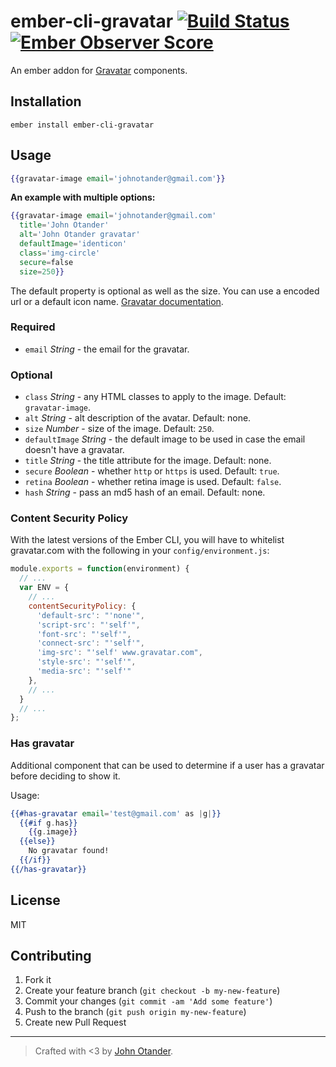 # ember-cli-gravatar [![Build Status](https://travis-ci.org/johnotander/ember-cli-gravatar.svg?branch=master)](https://travis-ci.org/johnotander/ember-cli-gravatar) [![Ember Observer Score](http://emberobserver.com/badges/ember-cli-gravatar.svg)](http://emberobserver.com/addons/ember-cli-gravatar)

An ember addon for [Gravatar](https://gravatar.com) components.

## Installation

```
ember install ember-cli-gravatar
```

## Usage

```hbs
{{gravatar-image email='johnotander@gmail.com'}}
```

__An example with multiple options:__

```hbs
{{gravatar-image email='johnotander@gmail.com'
  title='John Otander'
  alt='John Otander gravatar'
  defaultImage='identicon'
  class='img-circle'
  secure=false
  size=250}}
```

The default property is optional as well as the size. You can use a encoded url or a default icon name.
[Gravatar documentation](https://en.gravatar.com/site/implement/images/#default-image).

### Required

  * `email` *String* - the email for the gravatar.

### Optional

  * `class` *String* - any HTML classes to apply to the image. Default: `gravatar-image`.
  * `alt` *String* - alt description of the avatar. Default: none.
  * `size` *Number* - size of the image. Default: `250`.
  * `defaultImage` *String* - the default image to be used in case the email doesn't have a gravatar.
  * `title` *String* - the title attribute for the image. Default: none.
  * `secure` *Boolean* - whether `http` or `https` is used. Default: `true`.
  * `retina` *Boolean* - whether retina image is used. Default: `false`.
  * `hash` *String* - pass an md5 hash of an email. Default: none.

### Content Security Policy

With the latest versions of the Ember CLI, you will have to whitelist gravatar.com with the following
in your `config/environment.js`:

```javascript
module.exports = function(environment) {
  // ...
  var ENV = {
    // ...
    contentSecurityPolicy: {
      'default-src': "'none'",
      'script-src': "'self'",
      'font-src': "'self'",
      'connect-src': "'self'",
      'img-src': "'self' www.gravatar.com",
      'style-src': "'self'",
      'media-src': "'self'"
    },
    // ...
  }
  // ...
};
```

### Has gravatar

Additional component that can be used to determine if a user has a gravatar before deciding to show it.

Usage:

```hbs
{{#has-gravatar email='test@gmail.com' as |g|}}
  {{#if g.has}}
    {{g.image}}
  {{else}}
    No gravatar found!
  {{/if}}
{{/has-gravatar}}
```

## License

MIT

## Contributing

1. Fork it
2. Create your feature branch (`git checkout -b my-new-feature`)
3. Commit your changes (`git commit -am 'Add some feature'`)
4. Push to the branch (`git push origin my-new-feature`)
5. Create new Pull Request

***
> Crafted with <3 by [John Otander](https://twitter.com/4lpine).
